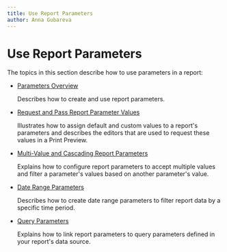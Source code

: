 ```yaml
---
title: Use Report Parameters
author: Anna Gubareva
---
```

# Use Report Parameters

The topics in this section describe how to use parameters in a report:

* [Parameters Overview](use-report-parameters/parameters-overview.md)

	Describes how to create and use report parameters.

* [Request and Pass Report Parameter Values](use-report-parameters/request-and-pass-report-parameter-values.md)

	Illustrates how to assign default and custom values to a report's parameters and describes the editors that are used to request these values in a Print Preview.

* [Multi-Value and Cascading Report Parameters](use-report-parameters/multi-value-and-cascading-parameters.md)

	Explains how to configure report parameters to accept multiple values and filter a parameter's values based on another parameter's value.

* [Date Range Parameters](use-report-parameters/date-range-parameters.md)

	Describes how to create date range parameters to filter report data by a specific time period.

* [Query Parameters](use-report-parameters/query-parameters.md)

	Explains how to link report parameters to query parameters defined in your report's data source.
